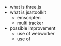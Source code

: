 - what is three.js
- what is jsartoolkit
  - emscripten
  - multi tracker
- possible improvement
  - use of webworker
  - use of 